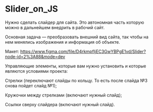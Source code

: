 # Slider_on_JS
Нужно сделать слайдер для сайта. Это автономная часть которую можно в дальнейшем внедрить в рабочий сайт. 

Основная задача — преобразовать внешний вид сайта, так чтобы на нем менялись изображения и информация об объекте.

Макет: https://www.figma.com/file/D4rkmpfIjEC3GwYBPgE1vd/Slider?node-id=2%3A88&mode=dev

Управляющие элементы, которые вам нужно установить и которые являются условиями проекта:

Стрелки (переключают слайды по кольцу. То есть после слайда №3 снова пойдет слайд №1);

Кружочки между стрелками (включают нужный слайд);

Ссылки сверху слайдера (включают нужный слайд).
